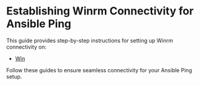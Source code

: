 # Establishing Winrm Connectivity for Ansible Ping

This guide provides step-by-step instructions for setting up Winrm connectivity on:

* [Win](windows-setup\setup_winrm_windows.md)


Follow these guides to ensure seamless connectivity for your Ansible Ping setup.